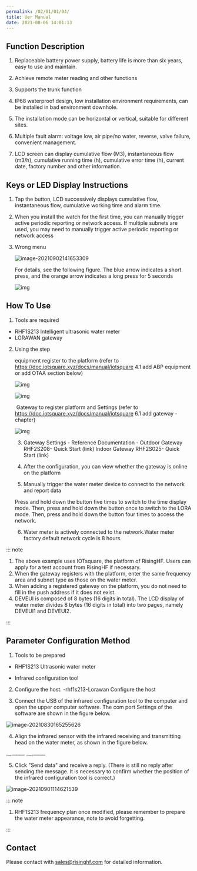 ```yaml
---
permalink: /02/01/01/04/
title: Uer Manual
date: 2021-08-06 14:01:13
---
```


## Function Description

1. Replaceable battery power supply, battery life is more than six years, easy to use and maintain.

2. Achieve remote meter reading and other functions
3. Supports the trunk function
4. IP68 waterproof design, low installation environment requirements, can be installed in bad environment downhole.
5. The installation mode can be horizontal or vertical, suitable for different sites.
6. Multiple fault alarm: voltage low, air pipe/no water, reverse, valve failure, convenient management.
7. LCD screen can display cumulative flow (M3), instantaneous flow (m3/h), cumulative running time (h), cumulative error time (h), current date, factory number and other information.

## Keys or LED Display Instructions

1. Tap the button, LCD successively displays cumulative flow, instantaneous flow, cumulative working time and alarm time.

2. When you install the watch for the first time, you can manually trigger active periodic reporting or network access. If multiple subnets are used, you may need to manually trigger active periodic reporting or network access

3. Wrong menu

   ![image-20210902141653309](https://wiki.risinghf.com/upload/img/a8506662db100bc073c6cf7dac75975c.png)

   For details, see the following figure. The blue arrow indicates a short press, and the orange arrow indicates a long press for 5 seconds

   ![img](file:///C:\Users\RHFFAE~1\AppData\Local\Temp\ksohtml6388\wps2.png)

## How To Use

1. Tools are required
- RHF1S213 Intelligent ultrasonic water meter
- LORAWAN gateway
2. Using the step

   equipment register to the platform (refer to https://doc.iotsquare.xyz/docs/manual/iotsquare 4.1 add ABP equipment or add OTAA section below)

   ![img](https://doc.iotsquare.xyz/docs/en/manual/iotsquare/ABP%E8%AE%BE%E5%A4%87.png)

   ![img](https://doc.iotsquare.xyz/docs/en/manual/iotsquare/OTAA%E8%AE%BE%E5%A4%87.png)

   ​	Gateway to register platform and Settings (refer to https://doc.iotsquare.xyz/docs/manual/iotsquare 6.1 add gateway - chapter)

   ![img](https://doc.iotsquare.xyz/docs/en/manual/iotsquare/%E6%B7%BB%E5%8A%A0%E7%BD%91%E5%85%B3.png)

   3. Gateway Settings - Reference Documentation - Outdoor Gateway RHF2S208- Quick Start (link) Indoor Gateway RHF2S025- Quick Start (link)

   4. After the configuration, you can view whether the gateway is online on the platform

   5. Manually trigger the water meter device to connect to the network and report data

   Press and hold down the button five times to switch to the time display mode. Then, press and hold down the button once to switch to the LORA mode. Then, press and hold down the button four times to access the network.

   6. Water meter is actively connected to the network.Water meter factory default network cycle is 8 hours.


::: note

1. The above example uses IOTsquare, the platform of RisingHF. Users can apply for a test account from RisingHF if necessary.
2. When the gateway registers with the platform, enter the same frequency area and subnet type as those on the water meter.
3. When adding a registered gateway on the platform, you do not need to fill in the push address if it does not exist.
4. DEVEUI is composed of 8 bytes (16 digits in total). The LCD display of water meter divides 8 bytes (16 digits in total) into two pages, namely DEVEUI1 and DEVEUI2.

:::

## Parameter Configuration Method

1. Tools to be prepared

- RHF1S213 Ultrasonic water meter

- Infrared configuration tool

2. Configure the host. -rhf1s213-Lorawan Configure the host

3. Connect the USB of the infrared configuration tool to the computer and open the upper computer software. The com port Settings of the software are shown in the figure below.

![image-20210830165255626](C:/Users/rhffae932/AppData/Roaming/Typora/typora-user-images/image-20210830165255626.png)

4. Align the infrared sensor with the infrared receiving and transmitting head on the water meter, as shown in the figure below.

<img src="https://wiki.risinghf.com/upload/img/3b0d074cecce4fdd1567b10c4697c522.png" alt="image-20210901094522587" style="zoom:25%;" />

<img src="https://wiki.risinghf.com/upload/img/23a2c2e8b8d17a1906f100709b093615.png" alt="image-20210901094544946" style="zoom:25%;" />

5. Click "Send data" and receive a reply. (There is still no reply after sending the message. It is necessary to confirm whether the position of the infrared configuration tool is correct.)

![image-20210901114621539](https://wiki.risinghf.com/upload/img/69a898f9e38677e607222a0b8a851df1.png)

::: note

1. RHF1S213 frequency plan once modified, please remember to prepare the water meter appearance, note to avoid forgetting.

:::

## Contact

Please contact with sales@risinghf.com for detailed information.



